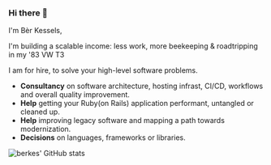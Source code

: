 ### Hi there 👋

I'm Bèr Kessels,

I'm building a scalable income: less work, more beekeeping & roadtripping in my '83 VW T3

I am for hire, to solve your high-level software problems.

* **Consultancy** on software architecture, hosting infrast, CI/CD, workflows and overall quality improvement.
* **Help** getting your Ruby(on Rails) application performant, untangled or cleaned up.
* **Help** improving legacy software and mapping a path towards modernization.
* **Decisions** on languages, frameworks or libraries.

![berkes' GitHub stats](https://github-readme-stats.vercel.app/api?username=berkes&show_icons=true&theme=cobalt)
